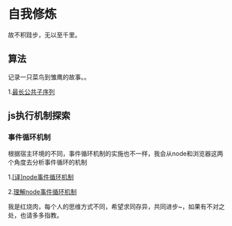 # 自我修炼

故不积跬步，无以至千里。

## 算法

记录一只菜鸟到雏鹰的故事。。

1.<a href="https://github.com/evanzlj/self-learn/blob/dev/note/algorithms/%E6%9C%80%E9%95%BF%E5%85%AC%E5%85%B1%E5%AD%90%E5%BA%8F%E5%88%97.md">最长公共子序列</a>

<!-- ## 面试成长

从面白到面霸要经历怎样的过程~，从面试小问题着手，一点点解析我们的晋级之路，
拆分出我们的知识体系。 -->

<!--1.获取两个升序数组中第N大的值-->

## js执行机制探索

### 事件循环机制

根据宿主环境的不同，事件循环机制的实施也不一样，我会从node和浏览器这两个角度去分析事件循环的机制

1.<a href="https://github.com/evanzlj/self-learn/blob/dev/note/js_deep/%5B%E8%AF%91%5Dnode%E4%BA%8B%E4%BB%B6%E5%BE%AA%E7%8E%AF%E6%9C%BA%E5%88%B6.md">[译]node事件循环机制</a>

2.<a href="https://github.com/evanzlj/self-learn/blob/dev/note/js_deep/%E7%90%86%E8%A7%A3node%E4%BA%8B%E4%BB%B6%E5%BE%AA%E7%8E%AF%E6%9C%BA%E5%88%B6.md">理解node事件循环机制</a>

<!-- ### 执行过程分析 -->
<!-- ### 异步API分析 -->


我是红烧肉，每个人的思维方式不同，希望求同存异，共同进步~，如果有不对之处，也请多多指教。
